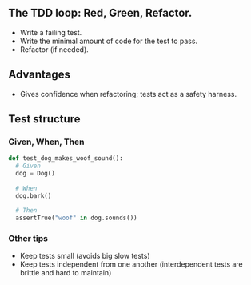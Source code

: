 
## The TDD loop: Red, Green, Refactor.
- Write a failing test.
- Write the minimal amount of code for the test to pass.
- Refactor (if needed).

## Advantages

- Gives confidence when refactoring; tests act as a safety harness.

## Test structure

### Given, When, Then
```python
def test_dog_makes_woof_sound():
  # Given
  dog = Dog()
  
  # When
  dog.bark()
  
  # Then
  assertTrue("woof" in dog.sounds())
```

### Other tips
- Keep tests small (avoids big slow tests)
- Keep tests independent from one another (interdependent tests are brittle and hard to maintain)
